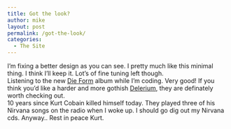 ```yaml
---
title: Got the look?
author: mike
layout: post
permalink: /got-the-look/
categories:
  - The Site
---
```

I&#8217;m fixing a better design as you can see. I pretty much like this minimal thing. I think I&#8217;ll keep it. Lot&#8217;s of fine tuning left though.  
Listening to the new <a target="_new" href="http://www.dieform.net/">Die Form</a> album while I&#8217;m coding. Very good! If you think you&#8217;d like a harder and more gothish <a target="_new" href="http://www.delerium.com/">Delerium</a>, they are definately worth checking out.  
10 years since Kurt Cobain killed himself today. They played three of his Nirvana songs on the radio when I woke up. I should go dig out my Nirvana cds. Anyway.. Rest in peace Kurt.